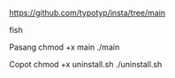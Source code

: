 https://github.com/typotyp/insta/tree/main

fish

Pasang
chmod +x main
./main

Copot
chmod +x uninstall.sh
./uninstall.sh
